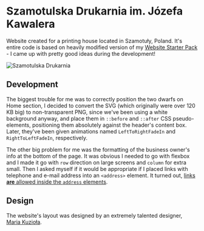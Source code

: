 # Szamotulska Drukarnia im. Józefa Kawalera

Website created for a printing house located in Szamotuły, Poland. It's entire code is based on heavily modified version of my [Website Starter Pack](https://github.com/EnslavedEagle/Website-developer-starter-pack) - I came up with pretty good ideas during the development!

![Szamotulska Drukarnia](http://tth.patrykb.pl/_screenshots/screen-drukarnia.jpg)

## Development

The biggest trouble for me was to correctly position the two dwarfs on Home section, I decided to convert the SVG (which originally were over 120 KB big) to non-transparent PNG, since we've been using a white background anyway, and place them in `::before` and `::after` CSS pseudo-elements, positioning them absolutely against the header's content box. Later, they've been given animations named `LeftToRightFadeIn` and `RightToLeftFadeIn`, respectively.

The other big problem for me was the formatting of the business owner's info at the bottom of the page. It was obvious I needed to go with flexbox and I made it go with `row` direction on large screens and `column` for extra small. Then I asked myself if it would be appropriate if I placed links with telephone and e-mail address into an `<address>` element. It turned out, [links **are** allowed inside the `address` elements](https://developer.mozilla.org/en-US/docs/Web/HTML/Element/address).

## Design

The website's layout was designed by an extremely talented designer, [Maria Kuzioła](https://www.behance.net/mariakuziola).